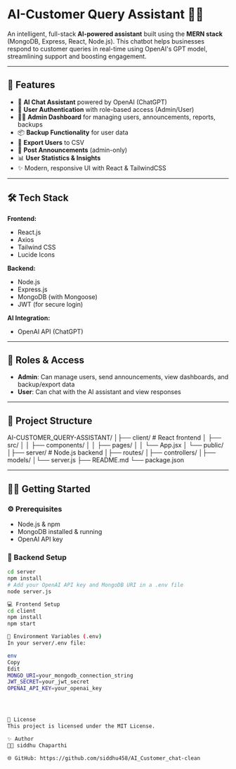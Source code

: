 # AI-Customer Query Assistant 🤖💬

An intelligent, full-stack **AI-powered assistant** built using the **MERN stack** (MongoDB, Express, React, Node.js). This chatbot helps businesses respond to customer queries in real-time using OpenAI's GPT model, streamlining support and boosting engagement.

---

## 🚀 Features

- 💬 **AI Chat Assistant** powered by OpenAI (ChatGPT)
- 🔐 **User Authentication** with role-based access (Admin/User)
- 🧑‍💻 **Admin Dashboard** for managing users, announcements, reports, backups
- 📦 **Backup Functionality** for user data
- 📄 **Export Users** to CSV
- 📢 **Post Announcements** (admin-only)
- 📊 **User Statistics & Insights**
- ✨ Modern, responsive UI with React & TailwindCSS

---

## 🛠️ Tech Stack

**Frontend:**
- React.js
- Axios
- Tailwind CSS
- Lucide Icons

**Backend:**
- Node.js
- Express.js
- MongoDB (with Mongoose)
- JWT (for secure login)

**AI Integration:**
- OpenAI API (ChatGPT)

---

## 🔐 Roles & Access

- **Admin**: Can manage users, send announcements, view dashboards, and backup/export data
- **User**: Can chat with the AI assistant and view responses

---

## 📂 Project Structure

AI-CUSTOMER_QUERY-ASSISTANT/ │├── client/ # React frontend 
                              │ ├── src/ 
                              │
                              │ ├── components/
                              │ 
                              │ ├── pages/ 
                              │ 
                              │ └── App.jsx 
                              │
                              └── public/ 
                              │├── server/ 
                              # Node.js backend 
                              │├── routes/ 
                              │├── controllers/ 
                              │├── models/ 
                              │└── server.js 
                               ├── README.md
                               └── package.json

---

## 🧑‍💻 Getting Started

### ⚙️ Prerequisites
- Node.js & npm
- MongoDB installed & running
- OpenAI API key

### 🔧 Backend Setup

```bash
cd server
npm install
# Add your OpenAI API key and MongoDB URI in a .env file
node server.js

💻 Frontend Setup
cd client
npm install
npm start

🔑 Environment Variables (.env)
In your server/.env file:

env
Copy
Edit
MONGO_URI=your_mongodb_connection_string
JWT_SECRET=your_jwt_secret
OPENAI_API_KEY=your_openai_key




📃 License
This project is licensed under the MIT License.

✨ Author
👨‍💻 siddhu Chaparthi

🌐 GitHub: https://github.com/siddhu458/AI_Customer_chat-clean

